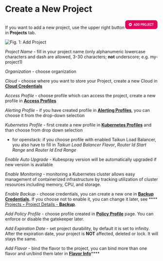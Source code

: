# Create a New Project

If you want to add a new project, use the upper right button![](<../../.gitbook/assets/add (4).png>)in **Projects** tab.

![Fig. 1: Add Project](<../../.gitbook/assets/add-project (1).gif>)

_Project Name_ - fill in your project name (only alphanumeric lowercase characters and dash are allowed, 3-30 characters; **not** underscore; e.g. my-project1)

_Organization_ - choose organization

_Cloud_ - choose where you want to store your Project, create a new Cloud in [**Cloud Credentials**](https://itera.gitbook.io/taikun/user-guide-1/partner/cloud-credentials)

_Access Profile_ - choose profile which can access the project, create a new profile in [**Access Profiles**](https://itera.gitbook.io/taikun/user-guide-1/partner/access-profiles)

_Alerting Profile_ - if you have created profile in [**Alerting Profiles**](https://itera.gitbook.io/taikun/user-guide-1/partner/alerting-profiles), you can choose it from the drop-down selection

_Kubernetes Profile_ - first create a new profile in [**Kubernetes Profiles**](https://itera.gitbook.io/taikun/user-guide-1/partner/kubernetes-profiles) and than choose from drop down selection

* for openstack: if you choose profile with enabled Taikun Load Balancer, you also have to fill in _Taikun Load Balancer Flavor_, _Router Id Start Range_ and _Router Id End Range_

_Enable Auto Upgrade_ - Kubespray version will be automatically upgraded if new version is available

_Enable Monitoring_ - monitoring a Kubernetes cluster allows easy management of containerized infrastructure by tracking utilization of cluster resources including memory, CPU, and storage.

_Enable Backup_ - choose credentials, you can create a new one in [**Backup Credentials**](https://itera.gitbook.io/taikun/user-guide-1/partner/backup-credentials)**.** If you choose not to enable it, you can change it later, see **** [Projects **-** Project Details - **Backup**](https://itera.gitbook.io/taikun/user-guide-1/partner/projects/project-details#enable-disable-backup).

_Add Policy Profile_ - choose profile created in [**Policy Profile**](../../manager/policy-profiles.md) page. You can enforce or disable the gatekeeper later.

_Add Expiration Date_ - set project durability, by default it is set to infinity. After the expiration date, your project is **NOT** affected, deleted or lock. It will stays the same.

_Add Flavor_ - bind the flavor to the project, you can bind more than one flavor and un/bind them later in [**Flavor Info**](https://itera.gitbook.io/taikun/user-guide-1/partner/flavor-info)****
